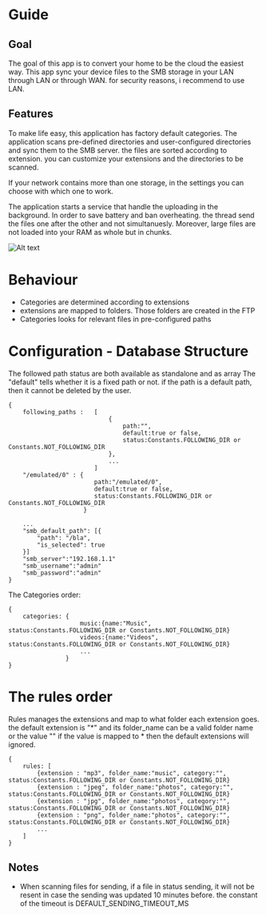 # Guide

## Goal

The goal of this app is to convert your home to be the cloud the easiest way. This app sync your device
files to the SMB storage in your LAN through LAN or through WAN. for security reasons, i recommend to
use LAN.

## Features

To make life easy, this application has factory default categories. The application scans pre-defined
directories and user-configured directories and sync them to the SMB server. the files are sorted according
to extension. you can customize your extensions and the directories to be scanned.

If your network contains more than one storage, in the settings you can choose with which one to work.

The application starts a service that handle the uploading in the background. In order to save battery
and ban overheating. the thread send the files one after the other and not simultanuesly. Moreover, large
files are not loaded into your RAM as whole but in chunks.

![Alt text](app/src/main/assets/sync_now.png)

# Behaviour

* Categories are determined according to extensions
* extensions are mapped to folders. Those folders are created in the FTP
* Categories looks for relevant files in pre-configured paths

# Configuration - Database Structure

The followed path status are both available as standalone and as array
The "default" tells whether it is a fixed path or not.
if the path is a default path, then it cannot be deleted by the user.

```
{
    following_paths :   [
                            {
                                path:"",
                                default:true or false,
                                status:Constants.FOLLOWING_DIR or Constants.NOT_FOLLOWING_DIR
                            },
                            ...
                        ]
    "/emulated/0" : {
                        path:"/emulated/0",
                        default:true or false,
                        status:Constants.FOLLOWING_DIR or Constants.NOT_FOLLOWING_DIR
                     }

    ...
    "smb_default_path": [{
        "path": "/bla",
        "is_selected": true
    }]
    "smb_server":"192.168.1.1"
    "smb_username":"admin"
    "smb_password":"admin"
}
```

The Categories order:
```
{
    categories: {
                    music:{name:"Music", status:Constants.FOLLOWING_DIR or Constants.NOT_FOLLOWING_DIR}
                    videos:{name:"Videos", status:Constants.FOLLOWING_DIR or Constants.NOT_FOLLOWING_DIR}
                    ...
                }
}
```

# The rules order

Rules manages the extensions and map to what folder each extension goes.
the default extension is "*" and its folder_name can be a valid folder name or the value "<IGNORE FILE>"
if the value <IGNORE FILE> is mapped to * then the default extensions will ignored.

```
{
    rules: [
        {extension : "mp3", folder_name:"music", category:"", status:Constants.FOLLOWING_DIR or Constants.NOT_FOLLOWING_DIR}
        {extension : "jpeg", folder_name:"photos", category:"", status:Constants.FOLLOWING_DIR or Constants.NOT_FOLLOWING_DIR}
        {extension : "jpg", folder_name:"photos", category:"", status:Constants.FOLLOWING_DIR or Constants.NOT_FOLLOWING_DIR}
        {extension : "png", folder_name:"photos", category:"", status:Constants.FOLLOWING_DIR or Constants.NOT_FOLLOWING_DIR}
        ...
    ]
}
```


## Notes

* When scanning files for sending, if a file in status sending, it will not be resent in case the sending
was updated 10 minutes before. the constant of the timeout is DEFAULT_SENDING_TIMEOUT_MS
